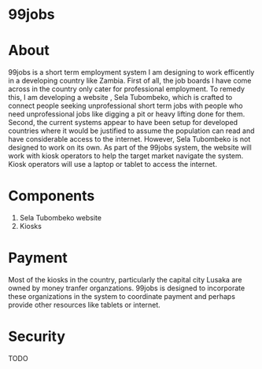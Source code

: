 # 99jobs

# About 
99jobs is a short term employment system I am designing to work efficently in a developing country like Zambia. First of all, the job boards I have come across in the country only cater for professional employment. To remedy this, I am developing a website , Sela Tubombeko, which is crafted to connect people seeking unprofessional short term jobs with people who need unprofessional jobs like digging a pit or heavy lifting done for them. Second, the current systems appear to have been setup for developed countries where it would be justified to assume the population can read and have considerable access to the internet. However, Sela Tubombeko is not designed to work on its own. As part of the 99jobs system, the website will work with kiosk operators to help the target market navigate the system. Kiosk operators will use a laptop or tablet to access the internet. 

# Components 
1. Sela Tubombeko website 
2. Kiosks 

# Payment 
Most of the kiosks in the country, particularly the capital city Lusaka are owned by money tranfer organzations. 99jobs is designed to incorporate these organizations in the system to coordinate payment and perhaps provide other resources like tablets or internet.

# Security
TODO 
